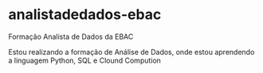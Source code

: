 # analistadedados-ebac
 Formação Analista de Dados da EBAC

Estou realizando a formação de Análise de Dados, onde estou aprendendo a linguagem Python, SQL e Clound Compution 